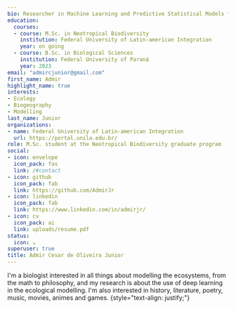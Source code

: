 ```yaml
---
bio: Researcher in Machine Learning and Predictive Statistical Models for Ecological Modeling, studying statistics, data analysis, data science, and machine learning.
education:
  courses:
  - course: M.Sc. in Neotropical Biodiversity
    institution: Federal University of Latin-american Integration
    year: on going
  - course: B.Sc. in Biological Sciences
    institution: Federal University of Paraná
    year: 2023
email: "admircjunior@gmail.com"
first_name: Admir
highlight_name: true
interests:
- Ecology
- Biogeography
- Modelling
last_name: Junior
organizations:
- name: Federal University of Latin-american Integration
  url: https://portal.unila.edu.br/
role: M.Sc. student at the Neotropical Biodiversity graduate program 
social:
- icon: envelope
  icon_pack: fas
  link: /#contact
- icon: github
  icon_pack: fab
  link: https://github.com/AdmirJr
- icon: linkedin
  icon_pack: fab
  link: https://www.linkedin.com/in/admirjr/
- icon: cv
  icon_pack: ai
  link: uploads/resume.pdf
status:
  icon: ☕️
superuser: true
title: Admir Cesar de Oliveira Junior
---
```


I'm a biologist interested in all things about modelling the ecosystems, from the math to philosophy, and my research is about the use of deep learning in the ecological modelling. I'm also interested in history, literature, poetry, music, movies, animes and games. 
{style="text-align: justify;"}
